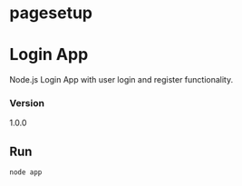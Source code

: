 # pagesetup

# Login App
Node.js Login App with user login and register functionality.

### Version

1.0.0


## Run

```bash
node app
```
